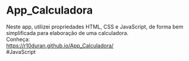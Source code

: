 # App_Calculadora
Neste app, utilizei propriedades HTML, CSS e JavaScript, de forma bem simplificada para elaboração de uma calculadora.
<br>
Conheça:
<br>
https://r10duran.github.io/App_Calculadora/
<br>
#JavaScript


